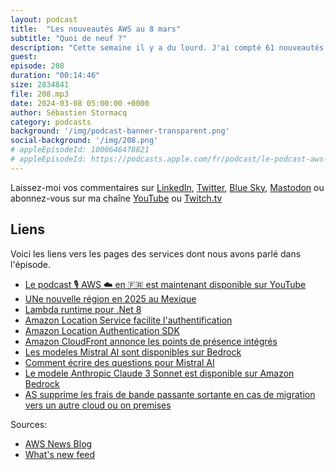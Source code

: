 ```yaml
---
layout: podcast
title:  "Les nouveautés AWS au 8 mars"
subtitle: "Quoi de neuf ?"
description: "Cette semaine il y a du lourd. J'ai compté 61 nouveautés depuis le 23 février, on parlera de CloudFront, de Location Service, de Bedrock, de Lambda pour .Net et d'un changement de prix important. Mais ça, je le garde pour la fin de cet épisode."
guest:
episode: 208
duration: "00:14:46" 
size: 2834841
file: 208.mp3
date: 2024-03-08 05:00:00 +0000
author: Sébastien Stormacq
category: podcasts
background: '/img/podcast-banner-transparent.png'
social-background: '/img/208.png'
# appleEpisodeId: 1000646478821
# appleEpisodeId: https://podcasts.apple.com/fr/podcast/le-podcast-aws-en-français/id1452118442
---
```


Laissez-moi vos commentaires sur [LinkedIn](https://www.linkedin.com/in/sebastienstormacq/), [Twitter](https://twitter.com/sebsto), [Blue Sky](https://bsky.app/profile/sebsto.bsky.social), [Mastodon](https://awscommunity.social/@sebsto) ou abonnez-vous sur ma chaîne [YouTube](https://www.youtube.com/sebsto) ou [Twitch.tv](https://www.twitch.tv/sebAWS)

## Liens

Voici les liens vers les pages des services dont nous avons parlé dans l'épisode.

- [Le podcast 🎙 AWS ☁️ en 🇫🇷 est maintenant disponible sur YouTube](https://www.youtube.com/watch?v=FoiENh1_kjU&list=PLZ_TUMnTqfu9lG7nh_3VHJ1iM2q9grWvd&pp=gAQBiAQB)
- [UNe nouvelle région en 2025 au Mexique](https://aws.amazon.com/blogs/aws/new-aws-region-in-mexico-is-in-the-works/)
- [Lambda runtime pour .Net 8](https://aws.amazon.com/blogs/compute/introducing-the-net-8-runtime-for-aws-lambda/)
- [Amazon Location Service facilite l'authentification](https://aws.amazon.com/about-aws/whats-new/2024/02/amazon-location-service-authentication-ios-android/)
- [Amazon Location Authentication SDK](https://docs.aws.amazon.com/location/latest/developerguide/dev-location-libraries.html#loc-sdk-auth)
- [Amazon CloudFront annonce les points de présence intégrés](https://aws.amazon.com/about-aws/whats-new/2024/02/amazon-cloudfront-availability-embedded-pops/)
- [Les modeles Mistral AI sont disponibles sur Bedrock](https://aws.amazon.com/blogs/aws/mistral-ai-models-now-available-on-amazon-bedrock/)
- [Comment écrire des questions pour Mistral AI](https://community.aws/content/2dFNOnLVQRhyrOrMsloofnW0ckZ/how-to-prompt-mistral-ai-models-and-why)
- [Le modele Anthropic Claude 3 Sonnet est disponible sur Amazon Bedrock](https://aws.amazon.com/blogs/aws/anthropics-claude-3-sonnet-foundation-model-is-now-available-in-amazon-bedrock/)
- [AS supprime les frais de bande passante sortante en cas de migration vers un autre cloud ou on premises](https://aws.amazon.com/blogs/aws/free-data-transfer-out-to-internet-when-moving-out-of-aws/)

Sources: 

- [AWS News Blog](https://aws.amazon.com/blogs/aws/)
- [What's new feed](https://aws.amazon.com/about-aws/whats-new/2023/)
